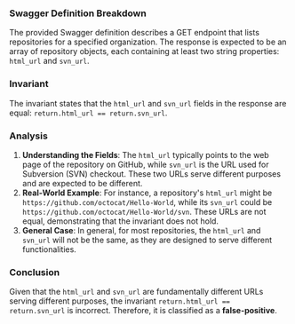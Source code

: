 ### Swagger Definition Breakdown
The provided Swagger definition describes a GET endpoint that lists repositories for a specified organization. The response is expected to be an array of repository objects, each containing at least two string properties: `html_url` and `svn_url`.

### Invariant
The invariant states that the `html_url` and `svn_url` fields in the response are equal: `return.html_url == return.svn_url`.

### Analysis
1. **Understanding the Fields**: The `html_url` typically points to the web page of the repository on GitHub, while `svn_url` is the URL used for Subversion (SVN) checkout. These two URLs serve different purposes and are expected to be different.
2. **Real-World Example**: For instance, a repository's `html_url` might be `https://github.com/octocat/Hello-World`, while its `svn_url` could be `https://github.com/octocat/Hello-World/svn`. These URLs are not equal, demonstrating that the invariant does not hold.
3. **General Case**: In general, for most repositories, the `html_url` and `svn_url` will not be the same, as they are designed to serve different functionalities.

### Conclusion
Given that the `html_url` and `svn_url` are fundamentally different URLs serving different purposes, the invariant `return.html_url == return.svn_url` is incorrect. Therefore, it is classified as a **false-positive**.
